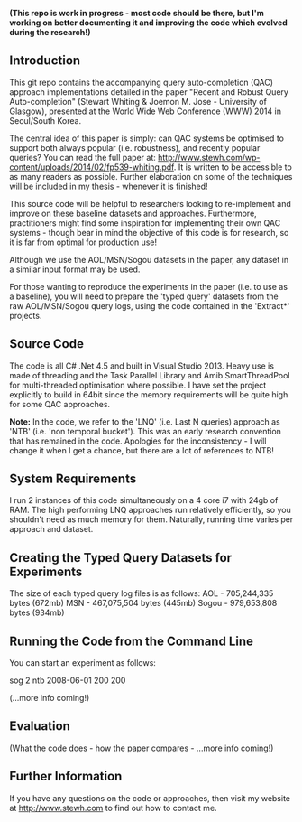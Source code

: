 <strong>(This repo is work in progress - most code should be there, but I'm working on better documenting it and improving the code which evolved during the research!)</strong>

<h2>Introduction</h2>

This git repo contains the accompanying query auto-completion (QAC) approach implementations detailed in the paper "Recent and Robust Query Auto-completion" (Stewart Whiting &amp; Joemon M. Jose - University of Glasgow), presented at the World Wide Web Conference (WWW) 2014 in Seoul/South Korea. 

The central idea of this paper is simply: can QAC systems be optimised to support both always popular (i.e. robustness), and recently popular queries? You can read the full paper at: http://www.stewh.com/wp-content/uploads/2014/02/fp539-whiting.pdf. It is written to be accessible to as many readers as possible. Further elaboration on some of the techniques will be included in my thesis - whenever it is finished!

This source code will be helpful to researchers looking to re-implement and improve on these baseline datasets and approaches. Furthermore, practitioners might find some inspiration for implementing their own QAC systems - though bear in mind the objective of this code is for research, so it is far from optimal for production use! 

Although we use the AOL/MSN/Sogou datasets in the paper, any dataset in a similar input format may be used.

For those wanting to reproduce the experiments in the paper (i.e. to use as a baseline), you will need to prepare the 'typed query' datasets from the raw AOL/MSN/Sogou query logs, using the code contained in the 'Extract*' projects.

<h2>Source Code</h2>

The code is all C# .Net 4.5 and built in Visual Studio 2013. Heavy use is made of threading and the Task Parallel Library and Amib SmartThreadPool for multi-threaded optimisation where possible. I have set the project explicitly to build in 64bit since the memory requirements will be quite high for some QAC approaches.

<strong>Note:</strong> In the code, we refer to the 'LNQ' (i.e. Last N queries) approach as 'NTB' (i.e. 'non temporal bucket'). This was an early research convention that has remained in the code. Apologies for the inconsistency - I will change it when I get a chance, but there are a lot of references to NTB!

<h2>System Requirements</h2>
I run 2 instances of this code simultaneously on a 4 core i7 with 24gb of RAM. The high performing LNQ approaches run relatively efficiently, so you shouldn't need as much memory for them. Naturally, running time varies per approach and dataset.

<h2>Creating the Typed Query Datasets for Experiments</h2>

The size of each typed query log files is as follows:
AOL - 705,244,335 bytes (672mb)
MSN - 467,075,504 bytes (445mb)
Sogou - 979,653,808 bytes (934mb)

<h2>Running the Code from the Command Line</h2>
You can start an experiment as follows:

sog 2 ntb 2008-06-01 200 200

(...more info coming!)

<h2>Evaluation</h2>

(What the code does - how the paper compares - ...more info coming!)

<h2>Further Information</h2>

If you have any questions on the code or approaches, then visit my website at http://www.stewh.com to find out how to contact me.

